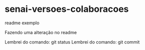 # senai-versoes-colaboracoes
readme exemplo

Fazendo uma alteração no readme

Lembrei do comando: git status
Lembrei do comando: git commit
